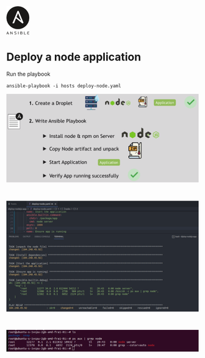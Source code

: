 <img width="60" src="../images/ansible.svg"/>

<br>

# Deploy a node application 

Run the playbook

    ansible-playbook -i hosts deploy-node.yaml

![Image](../images/deploy-node-app.png)

<br>

![Image](../images/deployed-node-app.png)

<br>

![Image](../images/check-node-on-remote.png)
